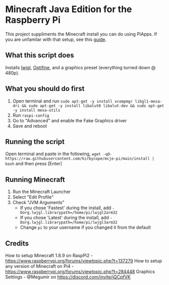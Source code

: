 # Minecraft Java Edition for the Raspberry Pi
This project suppliments the Minecraft install you can do using PiApps. If you are unfamilar with that setup, see this [guide](https://flynnsforge.com/easily-install-minecraft-java-edition-on-the-raspberry-pi4/).

## What this script does
Installs [lwjgl](https://www.lwjgl.org/), [Optifine](https://www.optifine.net/home), and a graphics preset (everything turned down @ 480p).

## What you should do first
1. Open terminal and run `sudo apt-get -y install xcompmgr libgl1-mesa-dri && sudo apt-get -y install libalut0 libalut-dev && sudo apt-get -y install mesa-utils`
1. Run `raspi-config`
1. Go to "Advanced" and enable the Fake Graphics driver
1. Save and reboot

## Running the script
Open terminal and paste in the following, `wget -qO- https://raw.githubusercontent.com/kirbycope/mcje-pi/main/install | bash` and then press [Enter]

## Running Minecraft
1. Run the Minecraft Launcher
1. Select "Edit Profile"
1. Check "JVM Arguments" 
   - If you chose 'Fastest' during the install, add `-Dorg.lwjgl.librarypath=/home/pi/lwjgl2arm32`
   - If you chose 'Latest' during the install, add `-Dorg.lwjgl.librarypath=/home/pi/lwjgl3arm32`
   - Change `pi` to your username if you changed it from the default
## Credits
How to setup Minecraft 1.8.9 on RaspPi2 - https://www.raspberrypi.org/forums/viewtopic.php?t=137279
How to setup any version of Minecraft on Pi4 - https://www.raspberrypi.org/forums/viewtopic.php?t=284448
Graphics Settings - @Megumir on https://discord.com/invite/jQCpfVK
